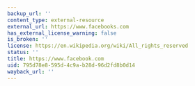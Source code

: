 ```yaml
---
backup_url: ''
content_type: external-resource
external_url: https://www.facebooks.com
has_external_license_warning: false
is_broken: ''
license: https://en.wikipedia.org/wiki/All_rights_reserved
status: ''
title: https://www.facebook.com
uid: 795d78e8-595d-4c9a-b28d-96d2fd8b0d14
wayback_url: ''
---
```

